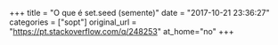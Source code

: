 +++
title = "O que é set.seed (semente)"
date = "2017-10-21 23:36:27"
categories = ["sopt"]
original_url = "https://pt.stackoverflow.com/q/248253"
at_home="no"
+++

